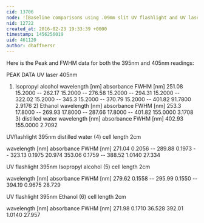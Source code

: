```yaml
---
cid: 13706
node: ![Baseline comparisons using .09mm slit UV flashlight and UV laser pointer](../notes/dhaffnersr/02-23-2016/baseline-comparisons-using-09mm-slit-uv-flashlight-and-uv-laser-pointer)
nid: 12722
created_at: 2016-02-23 19:33:39 +0000
timestamp: 1456256019
uid: 461120
author: dhaffnersr
---
```


Here is the Peak and FWHM data for both the 395nm and 405nm readings:

PEAK DATA  UV laser 405nm
1)	Isopropyl alcohol
wavelength [nm]	absorbance	FWHM [nm]
251.08	15.2000	--
262.17	15.2000	--
276.58	15.2000	--
294.31	15.2000	--
322.02	15.2000	--
345.3	15.2000	--
370.79	15.2000	--
401.82    	                           91.7800	2.9176
        2) Ethanol
wavelength [nm]	absorbance	FWHM [nm]
253.3	17.8000	--
269.93	17.8000	--
287.66	17.8000	--
401.82	                            155.0000	3.1708
        3) distilled  water
wavelength [nm]	absorbance	FWHM [nm]
402.93	                            155.0000	2.7092


UVflashlight 395nm distilled water (4) cell length 2cm

wavelength [nm]	absorbance	FWHM [nm]
271.04	0.2056	--
289.88	0.1973	--
323.13	                     0.1975	20.974
353.06	0.1759	--
388.52	                     1.0140	27.334

UV flashlight 395nm Isopropyl alcohol (5) cell length 2cm

wavelength [nm]	absorbance	FWHM [nm]
279.62	0.1558	--
295.99	0.1550	--
394.19	                       0.9675	28.729

UV flashlight 395nm Ethanol (6) cell length 2cm

wavelength [nm]	absorbance	FWHM [nm]
271.98	                     0.1710	36.528
392.01	                     1.0140	27.957

